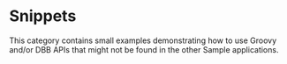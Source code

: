 # Snippets 
This category contains small examples demonstrating how to use Groovy and/or DBB APIs that might not be found in the other Sample applications.
